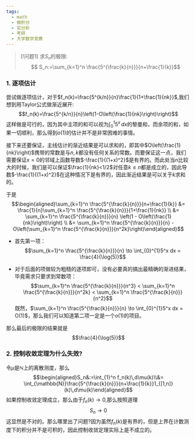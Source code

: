 ```yaml
---
tags:
  - math
  - 微积分
  - 实分析
  - 考研
  - 大学数学竞赛
---
```


> [!问题1]
> 求$S_n$的极限:
> $$ S_n:=\sum_{k=1}^n \frac{5^{\frac{k}{n}}}{n+\frac{1}{k}}$$

### 1. 逐项估计

尝试做逐项估计，对于$f_n(k)=\frac{5^{k/n}}{n}\frac{1}{1+\frac{1}{nk}}$,我们想到用Taylor公式做渐近展开:$$f_n(k)=\frac{5^{k/n}}{n}\left(1-O\left(\frac{1}{nk}\right)\right)$$这样做是可行的，因为其中主项的和可以视为$\int_{0}^{1}5^x\,dx$的黎曼和，而余项的和，如果一切顺利，那么得到$o(1)$的估计并不是非常困难的事情。

接下来还要保证，主线估计的渐近结果是可以求和的，即其中$O\left(\frac{1}{nk}\right)$携带的常数是与$n,k$都没有任何关系的常数。而要保证这一点，我们需要保证$x=0$的邻域上函数导数$-\frac{1}{(1+x)^2}$是有界的。而此处当$n$比较大的时候，我们是可以保证$\frac{1}{nk}<1/2$对任意$k\leq n$都是成立的，因此导数$-\frac{1}{(1+x)^2}$在这种情况下是有界的，因此渐近结果是可以关于$k$求和的。

于是
$$\begin{aligned}\sum_{k=1}^n \frac{5^{\frac{k}{n}}}{n+\frac{1}{k}} &= \frac{1}{n}\sum_{k=1}^n \frac{5^{\frac{k}{n}}}{1+\frac{1}{nk}} \\ &= \sum_{k=1}^n \frac{5^{\frac{k}{n}}}{n} \left(1 - O\left(\frac{1}{nk}\right)\right) \\ &= \sum_{k=1}^n \frac{5^{\frac{k}{n}}}{n} - O\left(\sum_{k=1}^n  \frac{5^{\frac{k}{n}}}{n^2k}\right)\end{aligned}$$



* 首先第一项：$$\sum_{k=1}^n \frac{5^{\frac{k}{n}}}{n} \to \int_{0}^{1}5^x dx = \frac{4}{\log(5)}$$

* 对于后面的项做较为粗糙的逐项即可，没有必要真的搞出最精确的渐进结果，毕竟需求只要求到常数项：$$\sum_{k=1}^n \frac{5^{\frac{k}{n}}}{n^3} < \sum_{k=1}^n \frac{5^{\frac{k}{n}}}{n^2k} < \sum_{k=1}^n \frac{5^{\frac{k}{n}}}{n^2}$$既然，$\sum_{k=1}^n \frac{5^{\frac{k}{n}}}{n} \to \int_{0}^{1}5^x dx = O(1)$，那么我们可以知道第二项一定是一个$o(1)$的项目。

那么最后的极限的结果就是
$$\frac{4}{\log(5)}$$

### 2. 控制收敛定理为什么失效?

令$\mu$是$\mathbb{N}$上的离散测度，那么$$\begin{aligned}S_n&:=\int_{1}^n f_n(k)\,d\mu(k)\\&= \int_{\mathbb{N}}\frac{5^{\frac{k}{n}}}{n+\frac{1}{k}}1_{[1,n]}(k)\,d\mu(k)\end{aligned}$$
如果控制收敛定理成立，那么由于$f_n(k)\to 0$,那么按照道理$$S_n\to 0$$这显然是不对的。那么哪里出了问题?因为虽然$f_n(k)$是有界的，但是上界在计数测度下的积分并不是可积的，因此控制收敛定理实际上是不成立的。